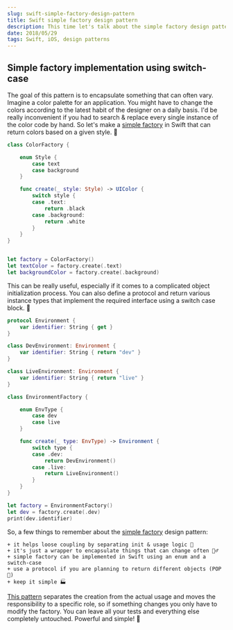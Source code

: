 ```yaml
---
slug: swift-simple-factory-design-pattern
title: Swift simple factory design pattern
description: This time let's talk about the simple factory design pattern to encapsulate object creation in a really simple way using Swift.
date: 2018/05/29
tags: Swift, iOS, design patterns
---
```


## Simple factory implementation using switch-case

The goal of this pattern is to encapsulate something that can often vary. Imagine a color palette for an application. You might have to change the colors according to the latest habit of the designer on a daily basis. I'd be really inconvenient if you had to search & replace every single instance of the color code by hand. So let's make a [simple factory](http://pengguo.xyz/tutorial/2017/03/07/Swift-World-Design-Patterns-Simple-Factory.html) in Swift that can return colors based on a given style. 🎩

```swift
class ColorFactory {

    enum Style {
        case text
        case background
    }

    func create(_ style: Style) -> UIColor {
        switch style {
        case .text:
            return .black
        case .background:
            return .white
        }
    }
}


let factory = ColorFactory()
let textColor = factory.create(.text)
let backgroundColor = factory.create(.background)
```

This can be really useful, especially if it comes to a complicated object initialization process. You can also define a protocol and return various instance types that implement the required interface using a switch case block. 🚦

```swift
protocol Environment {
    var identifier: String { get }
}

class DevEnvironment: Environment {
    var identifier: String { return "dev" }
}

class LiveEnvironment: Environment {
    var identifier: String { return "live" }
}

class EnvironmentFactory {

    enum EnvType {
        case dev
        case live
    }

    func create(_ type: EnvType) -> Environment {
        switch type {
        case .dev:
            return DevEnvironment()
        case .live:
            return LiveEnvironment()
        }
    }
}

let factory = EnvironmentFactory()
let dev = factory.create(.dev)
print(dev.identifier)
```

So, a few things to remember about the [simple factory](https://code.tutsplus.com/tutorials/design-patterns-the-simple-factory-pattern--cms-22345) design pattern:

    + it helps loose coupling by separating init & usage logic 🤔
    + it's just a wrapper to encapsulate things that can change often 🤷‍♂️
    + simple factory can be implemented in Swift using an enum and a switch-case
    + use a protocol if you are planning to return different objects (POP 🎉)
    + keep it simple 🏭

[This pattern](http://www.sihui.io/design-pattern-factory/) separates the creation from the actual usage and moves the responsibility to a specific role, so if something changes you only have to modify the factory. You can leave all your tests and everything else completely untouched. Powerful and simple! 💪



